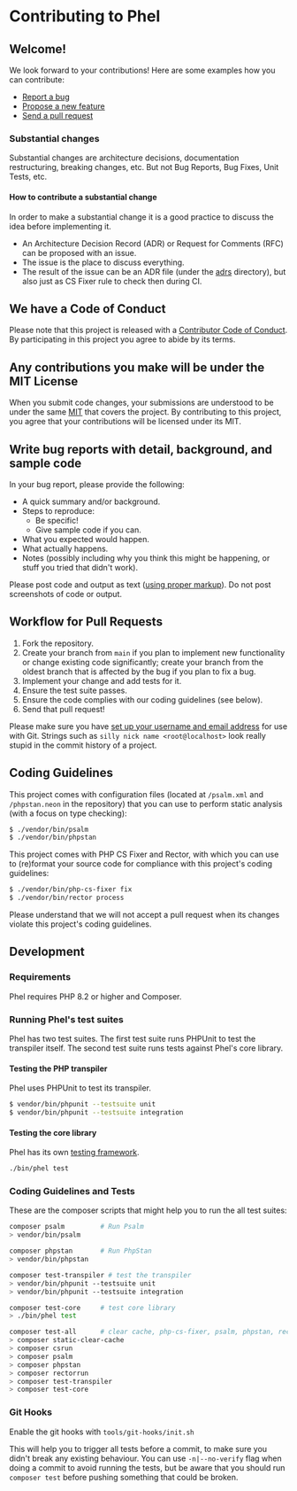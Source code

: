 # Contributing to Phel

## Welcome!

We look forward to your contributions! Here are some examples how you can contribute:

* [Report a bug](https://github.com/phel-lang/phel-lang/issues/new?labels=bug&template=BUG.md)
* [Propose a new feature](https://github.com/phel-lang/phel-lang/issues/new?labels=enhancement&template=FEATURE_REQUEST.md)
* [Send a pull request](https://github.com/phel-lang/phel-lang/pulls)

### Substantial changes

Substantial changes are architecture decisions, documentation restructuring, breaking changes, etc.
But not Bug Reports, Bug Fixes, Unit Tests, etc.

#### How to contribute a substantial change

In order to make a substantial change it is a good practice to discuss the idea before implementing it.

- An Architecture Decision Record (ADR) or Request for Comments (RFC) can be proposed with an issue.
- The issue is the place to discuss everything.
- The result of the issue can be an ADR file (under the [adrs](../adrs) directory), but also just as CS Fixer rule to check then during CI.

## We have a Code of Conduct

Please note that this project is released with a [Contributor Code of Conduct](CODE_OF_CONDUCT.md).
By participating in this project you agree to abide by its terms.

## Any contributions you make will be under the MIT License

When you submit code changes, your submissions are understood to be under the same [MIT](https://github.com/phel-lang/phel-lang/blob/master/LICENSE) that covers the project.
By contributing to this project, you agree that your contributions will be licensed under its MIT.

## Write bug reports with detail, background, and sample code

In your bug report, please provide the following:

* A quick summary and/or background.
* Steps to reproduce:
    * Be specific!
    * Give sample code if you can.
* What you expected would happen.
* What actually happens.
* Notes (possibly including why you think this might be happening, or stuff you tried that didn't work).

Please post code and output as text ([using proper markup](https://guides.github.com/features/mastering-markdown/)).
Do not post screenshots of code or output.

## Workflow for Pull Requests

1. Fork the repository.
2. Create your branch from `main` if you plan to implement new functionality or change existing code significantly;
   create your branch from the oldest branch that is affected by the bug if you plan to fix a bug.
3. Implement your change and add tests for it.
4. Ensure the test suite passes.
5. Ensure the code complies with our coding guidelines (see below).
6. Send that pull request!

Please make sure you have [set up your username and email address](https://git-scm.com/book/en/v2/Getting-Started-First-Time-Git-Setup) for use with Git.
Strings such as `silly nick name <root@localhost>` look really stupid in the commit history of a project.

## Coding Guidelines

This project comes with configuration files (located at `/psalm.xml` and `/phpstan.neon` in the repository) that you can use to perform static analysis (with a focus on type checking):

```bash
$ ./vendor/bin/psalm
$ ./vendor/bin/phpstan
```

This project comes with PHP CS Fixer and Rector, with which you can use to (re)format your source code for compliance with this project's coding guidelines:

```bash
$ ./vendor/bin/php-cs-fixer fix
$ ./vendor/bin/rector process
```

Please understand that we will not accept a pull request when its changes violate this project's coding guidelines.

## Development

### Requirements

Phel requires PHP 8.2 or higher and Composer.

### Running Phel's test suites

Phel has two test suites. The first test suite runs PHPUnit to test the transpiler itself. The second test suite runs tests against Phel's core library.

#### Testing the PHP transpiler

Phel uses PHPUnit to test its transpiler.

```bash
$ vendor/bin/phpunit --testsuite unit
$ vendor/bin/phpunit --testsuite integration
```

#### Testing the core library

Phel has its own [testing framework](https://phel-lang.org/documentation/testing/).

```bash
./bin/phel test
```

### Coding Guidelines and Tests

These are the composer scripts that might help you to run the all test suites:

```bash
composer psalm         # Run Psalm
> vendor/bin/psalm

composer phpstan       # Run PhpStan
> vendor/bin/phpstan

composer test-transpiler # test the transpiler
> vendor/bin/phpunit --testsuite unit
> vendor/bin/phpunit --testsuite integration

composer test-core     # test core library
> ./bin/phel test

composer test-all      # clear cache, php-cs-fixer, psalm, phpstan, rector, transpiler & core tests after each other
> composer static-clear-cache
> composer csrun
> composer psalm
> composer phpstan
> composer rectorrun
> composer test-transpiler
> composer test-core
```

### Git Hooks

Enable the git hooks with `tools/git-hooks/init.sh`

This will help you to trigger all tests before a commit, to make sure you didn't break any existing behaviour. You can use `-n|--no-verify` flag when doing a commit to avoid running the tests, but be aware that you should run `composer test` before pushing something that could be broken.  
